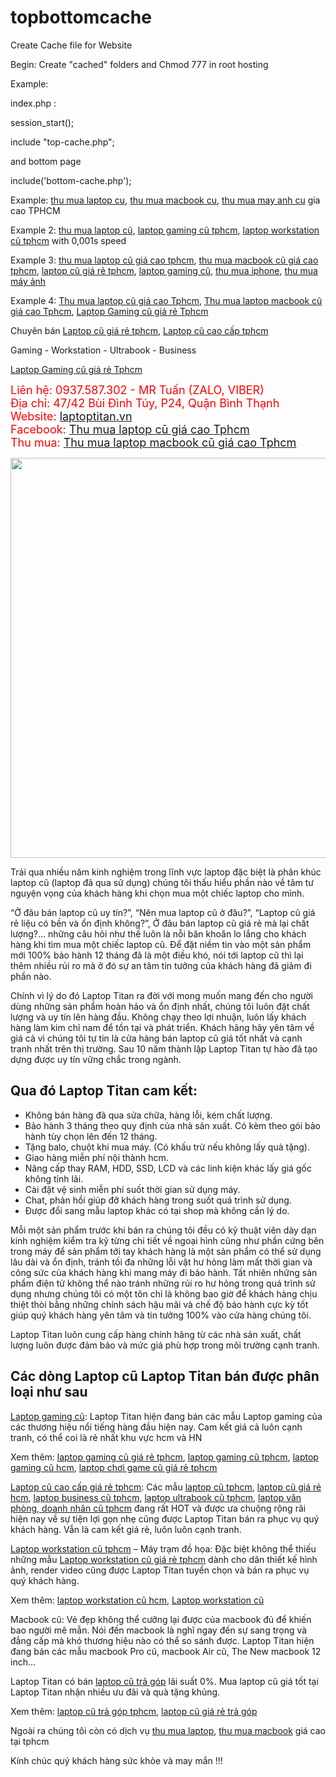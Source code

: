 # topbottomcache
Create Cache file for Website

Begin: Create "cached" folders and Chmod 777 in root hosting

Example:

index.php :

session_start();

include "top-cache.php";

and bottom page

include('bottom-cache.php');

Example: <a href="http://muabanlaptopcuhcm.com/thu-mua-laptop-cu/">thu mua laptop cu</a>, <a href="http://muabanlaptopcuhcm.com/thu-mua-macbook/">thu mua macbook cu</a>, <a href="http://muabanlaptopcuhcm.com/thu-mua-may-anh/">thu mua may anh cu</a> gia cao TPHCM

Example 2: <a href="http://muabanlaptopcuhcm.com/thu-mua-laptop-cu/">thu mua laptop cũ</a>, <a href="http://muabanlaptopcuhcm.com/laptop-gaming-cu/">laptop gaming cũ tphcm</a>, <a href="http://muabanlaptopcuhcm.com/laptop-do-hoa-may-tram-workstation/">laptop workstation cũ tphcm</a> with 0,001s speed

Example 3: <a href="http://muabanlaptopcuhcm.com/thu-mua-laptop-cu/">thu mua laptop cũ giá cao tphcm</a>, <a href="http://muabanlaptopcuhcm.com/thu-mua-macbook/">thu mua macbook cũ giá cao tphcm</a>, <a href="http://muabanlaptopcuhcm.com">laptop cũ giá rẻ tphcm</a>, <a href="http://muabanlaptopcuhcm.com/laptop-gaming-cu/">laptop gaming cũ</a>, <a href="http://muabanlaptopcuhcm.com/thu-mua-iphone-ipad-cu/">thu mua iphone</a>, <a href="http://muabanlaptopcuhcm.com/thu-mua-may-anh/">thu mua máy ảnh</a>

Example 4: <a href="https://www.facebook.com/congtythumualaptopcugiacaotphcm/">Thu mua laptop cũ giá cao Tphcm</a>, <a href="http://thumualaptopcu24h.com">Thu mua laptop macbook cũ giá cao Tphcm</a>, <a href="https://laptoptitan.vn/laptop-gaming-cu-hcm/">Laptop Gaming cũ giá rẻ Tphcm</a>

<p>Chuyên bán <a href="https://laptoptitan.vn">Laptop cũ giá rẻ tphcm</a>, <a href="https://laptoptitan.vn">Laptop cũ cao cấp tphcm</a></p>
<p>Gaming - Workstation - Ultrabook - Business</p>

<p><a href="https://laptoptitan.vn/laptop-gaming-cu-hcm/">Laptop Gaming cũ giá rẻ Tphcm</a><p>

<p><span style="font-size: 18px;color: #ff0000">Liên hệ: 0937.587.302 - MR Tuấn (ZALO, VIBER)</span>
</br><span style="font-size: 18px;color: #ff0000">Địa chỉ: 47/42 Bùi Đình Túy, P24, Quận Bình Thạnh</span>
</br><span style="font-size: 18px;color: #ff0000">Website: <a href="https://laptoptitan.vn">laptoptitan.vn</a></span>
</br><span style="font-size: 18px;color: #ff0000">Facebook: <a href="https://www.facebook.com/congtythumualaptopcugiacaotphcm/">Thu mua laptop cũ giá cao Tphcm</a></span>
</br><span style="font-size: 18px;color: #ff0000">Thu mua: <a href="http://thumualaptopcu24h.com">Thu mua laptop macbook cũ giá cao Tphcm</a></span></p>

<p><img src="https://laptoptitan.vn/wp-content/uploads/2019/09/logo-laptop-titan_social.jpg" width="640"/></p></center>

<p>Trải qua nhiều năm kinh nghiệm trong lĩnh vực laptop đặc biệt là phân khúc laptop cũ (laptop đã qua sử dụng) chúng tôi thấu hiểu phần nào về tâm tư nguyện vọng của khách hàng khi chọn mua một chiếc laptop cho mình.</p>

<p>“Ở đâu bán laptop cũ uy tín?”, “Nên mua laptop cũ ở đâu?”, “Laptop cũ giá rẻ liệu có bền và ổn định không?”, Ở đâu bán laptop cũ giá rẻ mà lại chất lượng?… những câu hỏi như thế luôn là nỗi băn khoăn lo lắng cho khách hàng khi tìm mua một chiếc laptop cũ. Để đặt niềm tin vào một sản phẩm mới 100% bảo hành 12 tháng đã là một điều khó, nói tới laptop cũ thì lại thêm nhiều rủi ro mà ở đó sự an tâm tin tưởng của khách hàng đã giảm đi phần nào.</p>

<p>Chính vì lý do đó Laptop Titan ra đời với mong muốn mang đến cho người dùng những sản phẩm hoàn hảo và ổn định nhất, chúng tôi luôn đặt chất lượng và uy tín lên hàng đầu. Không chạy theo lợi nhuận, luôn lấy khách hàng làm kim chỉ nam để tồn tại và phát triển. Khách hãng hãy yên tâm về giá cả vì chúng tôi tự tin là cửa hàng bán laptop cũ giá tốt nhất và cạnh tranh nhất trên thị trường. Sau 10 năm thành lập Laptop Titan tự hào đã tạo dựng được uy tín vững chắc trong ngành.</p>

<h2>Qua đó Laptop Titan cam kết:</h2>
	<ul>
		<li>Không bán hàng đã qua sửa chữa, hàng lỗi, kém chất lượng.</li>
		<li>Bảo hành 3 tháng theo quy định của nhà sản xuất. Có kèm theo gói bảo hành tùy chọn lên đến 12 tháng.</li>
		<li>Tặng balo, chuột khi mua máy. (Có khấu trừ nếu không lấy quà tặng).</li>
		<li>Giao hàng miễn phí nội thành hcm.</li>
		<li>Nâng cấp thay RAM, HDD, SSD, LCD và các linh kiện khác lấy giá gốc không tính lãi.</li>
		<li>Cài đặt vệ sinh miễn phí suốt thời gian sử dụng máy.</li>
		<li>Chat, phản hồi giúp đỡ khách hàng trong suốt quá trình sử dụng.</li>
		<li>Được đổi sang mẫu laptop khác có tại shop mà không cần lý do.</li>
	</ul>
	
<p>Mỗi một sản phẩm trước khi bán ra chúng tôi đều có kỹ thuật viên dày dạn kinh nghiệm kiểm tra kỹ từng chi tiết về ngoại hình cũng như phần cứng bên trong máy để sản phẩm tới tay khách hàng là một sản phẩm có thể sử dụng lâu dài và ổn định, tránh tối đa những lỗi vặt hư hỏng làm mất thời gian và công sức của khách hàng khi mang máy đi bảo hành. Tất nhiên những sản phẩm điện tử không thể nào tránh những rủi ro hư hỏng trong quá trình sử dụng nhưng chúng tôi có một tôn chỉ là không bao giờ để khách hàng chịu thiệt thòi bằng những chính sách hậu mãi và chế độ bảo hành cực kỳ tốt giúp quý khách hàng yên tâm và tin tưởng 100% vào cửa hàng chúng tôi.</p>

<p>Laptop Titan luôn cung cấp hàng chính hãng từ các nhà sản xuất, chất lượng luôn được đảm bảo và mức giá phù hợp trong môi trường cạnh tranh.</p>

<h2>Các dòng Laptop cũ Laptop Titan bán được phân loại như sau</h2>

<p><a href="https://laptoptitan.vn/laptop-gaming-cu-hcm/">Laptop gaming cũ</a>: Laptop Titan hiện đang bán các mẫu Laptop gaming của các thương hiệu nổi tiếng hàng đầu hiện nay. Cam kết giá cả luôn cạnh tranh, có thể coi là rẻ nhất khu vực hcm và HN</p>

<p>Xem thêm: <a href="http://muabanlaptopcuhcm.com/laptop-gaming-cu/">laptop gaming cũ giá rẻ tphcm</a>, <a href="https://laptoptitan.vn/laptop-gaming-cu-hcm/">laptop gaming cũ tphcm</a>, <a href="https://laptoptitan.vn/laptop-gaming-cu-hcm/">laptop gaming cũ hcm</a>, <a href="https://laptoptitan.vn/laptop-gaming-cu-hcm/">laptop chơi game cũ giá rẻ tphcm</a> </p>

<p><a href="https://laptoptitan.vn">Laptop cũ cao cấp giá rẻ tphcm</a>: Các mẫu <a href="https://laptoptitan.vn">laptop cũ tphcm</a>, <a href="https://laptoptitan.vn">laptop cũ giá rẻ hcm</a>, <a href="https://laptoptitan.vn/laptop-cu-hcm/">laptop business cũ tphcm</a>, <a href="https://laptoptitan.vn/laptop-cu-hcm/">laptop ultrabook cũ tphcm</a>, <a href="https://laptoptitan.vn/laptop-cu-hcm/">laptop văn phòng, doanh nhân cũ tphcm</a> đang rất HOT và được ưa chuộng rộng rãi hiện nay về sự tiện lợi gọn nhẹ cũng được Laptop Titan bán ra phục vụ quý khách hàng. Vẫn là cam kết giá rẻ, luôn luôn cạnh tranh.</p>

<p><a href="https://laptoptitan.vn/laptop-workstation-cu-hcm/">Laptop workstation cũ tphcm</a> – Máy trạm đồ họa: Đặc biệt không thể thiếu những mẫu <a href="https://laptoptitan.vn/laptop-workstation-cu-hcm/">Laptop workstation cũ giá rẻ tphcm</a> dành cho dân thiết kế hình ảnh, render video cũng được Laptop Titan tuyển chọn và bán ra phục vụ quý khách hàng.</p>

<p>Xem thêm: <a href="https://laptoptitan.vn/laptop-workstation-cu-hcm/">laptop workstation cũ hcm</a>, <a href="https://laptoptitan.vn/laptop-workstation-cu-hcm/">Laptop workstation cũ</a></p>

<p>Macbook cũ: Vẻ đẹp không thể cưỡng lại được của macbook đủ để khiến bao người mê mẫn. Nói đến macbook là nghĩ ngay đến sự sang trọng và đẳng cấp mà khó thương hiệu nào có thể so sánh được. Laptop Titan hiện đang bán các mẫu macbook Pro cũ, macbook Air cũ, The New macbook 12 inch…</p>


<p>Laptop Titan có bán <a href="https://laptoptitan.vn">laptop cũ trả góp</a> lãi suất 0%. Mua laptop cũ giá tốt tại Laptop Titan nhận nhiều ưu đãi và quà tặng khủng.</p>

<p>Xem thêm: <a href="https://laptoptitan.vn">laptop cũ trả góp tphcm</a>, <a href="https://laptoptitan.vn">laptop cũ giá rẻ trả góp</a></p>

<p>Ngoài ra chúng tôi còn có dịch vụ <a href="http://muabanlaptopcuhcm.com/thu-mua-laptop-cu/">thu mua laptop</a>, <a href="http://muabanlaptopcuhcm.com/thu-mua-macbook/">thu mua macbook</a> giá cao tại tphcm</p>

<p>Kính chúc quý khách hàng sức khỏe và may mắn !!!</p>
